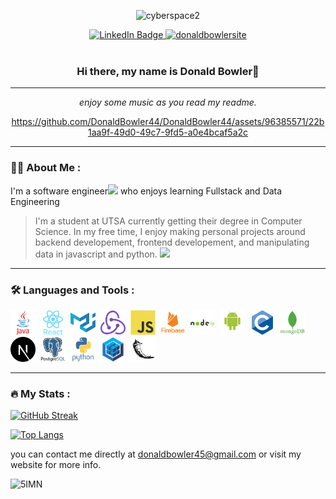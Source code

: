 <div id="header" align="center">

![cyberspace2](https://github.com/DonaldBowler44/DonaldBowler44/assets/96385571/85e71ec4-d20c-4fb8-aeb3-5d0568a15bfc)

<div id="badges">
  <a href="https://www.linkedin.com/in/donald-bowler-3108b51a1/">
<img src="https://img.shields.io/badge/-donaldbowler-blue?style=flat&logo=Linkedin&logoColor=white" alt="LinkedIn Badge"/>
</a>
<a href="https://www.linkedin.com/in/donald-bowler-3108b51a1/">
<img src="https://img.shields.io/badge/donaldbowler.pro-2986CC" alt="donaldbowlersite"/>
</a>
</div>

<img src="https://komarev.com/ghpvc/?username=DonaldBowler44&style=flat-square&color=blue" alt=""/>

### Hi there, my name is Donald Bowler👋
---
*enjoy some music as you read my readme.* 



https://github.com/DonaldBowler44/DonaldBowler44/assets/96385571/22b1aa9f-49d0-49c7-9fd5-a0e4bcaf5a2c


</div>

---

### :woman_technologist: About Me :

I'm a software engineer<img src="https://media1.giphy.com/media/DIbzujHh2PCbm/giphy.gif?cid=ecf05e47ur4paf2qyjne6irqjx5607un3ox8jrmzh7lmqpar&ep=v1_gifs_search&rid=giphy.gif&ct=g" width="60"> who enjoys learning Fullstack and Data Engineering

> I'm a student at UTSA currently getting their degree in Computer Science. In my free time, I enjoy making personal projects around backend developement, frontend developement, and manipulating data in javascript and python. <img src="https://media4.giphy.com/media/9CffOPMLx0Hf2/giphy.gif?cid=ecf05e47se4e7900lrqwsej28oax59awcvqy15y2ttyzhmzl&ep=v1_gifs_search&rid=giphy.gif&ct=g" width="40">

---
### :hammer_and_wrench: Languages and Tools :
  <img src="https://github.com/devicons/devicon/blob/master/icons/java/java-original-wordmark.svg" title="Java" alt="Java" width="40" height="40"/>&nbsp;
  <img src="https://github.com/devicons/devicon/blob/master/icons/react/react-original-wordmark.svg" title="React" alt="React" width="40" height="40"/>&nbsp;
  <img src="https://github.com/devicons/devicon/blob/master/icons/materialui/materialui-original.svg" title="Material UI" alt="Material UI" width="40" height="40"/>&nbsp;
  <img src="https://github.com/devicons/devicon/blob/master/icons/redux/redux-original.svg" title="Redux" alt="Redux " width="40" height="40"/>&nbsp;
  <img src="https://github.com/devicons/devicon/blob/master/icons/javascript/javascript-original.svg" title="JavaScript" alt="JavaScript" width="40" height="40"/>&nbsp;
  <img src="https://github.com/devicons/devicon/blob/master/icons/firebase/firebase-plain-wordmark.svg" title="Firebase" alt="Firebase" width="40" height="40"/>&nbsp;
  <img src="https://github.com/devicons/devicon/blob/master/icons/nodejs/nodejs-original-wordmark.svg" title="NodeJS" alt="NodeJS" width="40" height="40"/>&nbsp;
  <img src="https://github.com/devicons/devicon/blob/master/icons/android/android-original-wordmark.svg" title="NodeJS" alt="NodeJS" width="40" height="40"/>&nbsp;
  <img src="https://github.com/devicons/devicon/blob/master/icons/c/c-original.svg" title="NodeJS" alt="NodeJS" width="40" height="40"/>&nbsp;
<img src="https://github.com/devicons/devicon/blob/master/icons/mongodb/mongodb-plain-wordmark.svg" title="mongodb" alt="NodeJS" width="40" height="40"/>&nbsp;
<img src="https://github.com/devicons/devicon/blob/master/icons/nextjs/nextjs-original.svg" title="NextJS" alt="NodeJS" width="40" height="40"/>&nbsp;
<img src="https://github.com/devicons/devicon/blob/master/icons/postgresql/postgresql-original-wordmark.svg" title="NextJS" alt="NodeJS" width="40" height="40"/>&nbsp;
<img src="https://github.com/devicons/devicon/blob/master/icons/python/python-original-wordmark.svg" title="NextJS" alt="NodeJS" width="40" height="40"/>&nbsp;
<img src="https://github.com/devicons/devicon/blob/master/icons/sequelize/sequelize-original.svg" title="NextJS" alt="NodeJS" width="40" height="40"/>&nbsp;
<img src="https://github.com/devicons/devicon/blob/master/icons/flask/flask-original.svg" title="NextJS" alt="NodeJS" width="40" height="40"/>&nbsp;

---

### :fire: My Stats :

[![GitHub Streak](http://github-readme-streak-stats.herokuapp.com?user=DonaldBowler44&theme=dark&background=000000)](https://git.io/streak-stats)

[![Top Langs](https://github-readme-stats.vercel.app/api/top-langs/?username=DonaldBowler44&layout=compact&theme=vision-friendly-dark)](https://github.com/anuraghazra/github-readme-stats)


you can contact me directly at donaldbowler45@gmail.com or visit my website for more info.

![5IMN](https://github.com/DonaldBowler44/DonaldBowler44/assets/96385571/f7b36acd-8775-44d5-b4ad-9cac1e75bb42)

<!--
### Hi there, my name is Donald Bowler👋
***
*enjoy some music as you read my readme.* 



https://github.com/DonaldBowler44/DonaldBowler44/assets/96385571/22b1aa9f-49d0-49c7-9fd5-a0e4bcaf5a2c

> I'm a studentat UTSA currently getting their degree in computer science. I enjoy making fullstack applications and learning about new concepts with backend developement, frontend developement, and data engineernig.


### SKILLS
***
![image](https://github.com/DonaldBowler44/DonaldBowler44/assets/96385571/e98c6d88-3d3b-44d2-9930-24216bfb1d61)
![image](https://github.com/DonaldBowler44/DonaldBowler44/assets/96385571/3750109e-b36a-4106-bacd-6975e02ed87b)
![image](https://github.com/DonaldBowler44/DonaldBowler44/assets/96385571/3afe19aa-1b48-4d52-8bfb-7d157fcb1e8d)
![image](https://github.com/DonaldBowler44/DonaldBowler44/assets/96385571/66f94bc9-275b-4b8e-9e48-a84781bb44f9)
![image](https://github.com/DonaldBowler44/DonaldBowler44/assets/96385571/a753b044-1c86-417c-94f5-9b12800cdfaa)
![image](https://github.com/DonaldBowler44/DonaldBowler44/assets/96385571/590c49e6-7573-4bf6-8543-b0002b0b8a5a)
![image](https://github.com/DonaldBowler44/DonaldBowler44/assets/96385571/57a9f537-c620-4bdf-a9fa-69f379b68d76)
![javalogo (1)](https://github.com/DonaldBowler44/DonaldBowler44/assets/96385571/a7e57be8-4f6b-4f48-8fad-7380e606ad9f)
![flask (1)](https://github.com/DonaldBowler44/DonaldBowler44/assets/96385571/88ce4e92-7502-45ba-8862-9178a6dda04b)
![image](https://github.com/DonaldBowler44/DonaldBowler44/assets/96385571/8d61cf77-3fdb-4a1a-8270-99e54a398225)


### :fire: My Stats :
---


[![GitHub Streak](http://github-readme-streak-stats.herokuapp.com?user=DonaldBowler44&theme=dark&background=000000)](https://git.io/streak-stats)
-->








<!--
**DonaldBowler44/DonaldBowler44** is a ✨ _special_ ✨ repository because its `README.md` (this file) appears on your GitHub profile.

Here are some ideas to get you started:

- 🔭 I’m currently working on ...
- 🌱 I’m currently learning ...
- 👯 I’m looking to collaborate on ...
- 🤔 I’m looking for help with ...
- 💬 Ask me about ...
- 📫 How to reach me: ...
- 😄 Pronouns: ...
- ⚡ Fun fact: ...
-->
